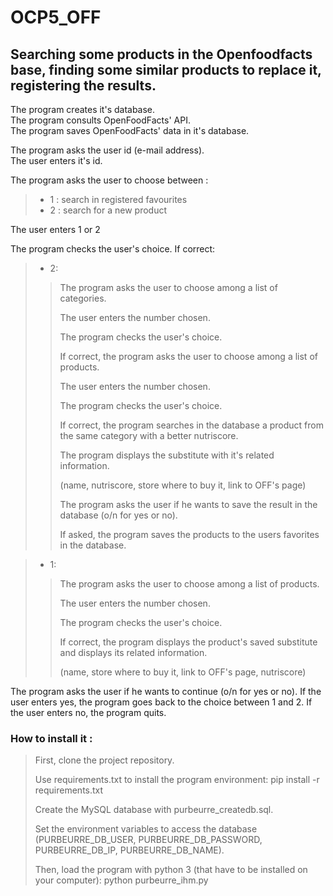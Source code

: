 # OCP5_OFF

## Searching some products in the Openfoodfacts base, finding some similar products to replace it, registering the results.

The program creates it's database.  
The program consults OpenFoodFacts' API.  
The program saves OpenFoodFacts' data in it's database.  

The program asks the user id (e-mail address).  
The user enters it's id.  

The program asks the user to choose between :   
>- 1 : search in registered favourites
>- 2 : search for a new product

The user enters 1 or 2  

The program checks the user's choice. If correct:   

>- 2:
>>The program asks the user to choose among a list of categories.
>>
>>The user enters the number chosen.
>>
>>The program checks the user's choice.
>>
>>If correct, the program asks the user to choose among a list of products.
>>
>>The user enters the number chosen.
>>
>>The program checks the user's choice.
>>
>>If correct, the program searches in the database a product from the same category with a better nutriscore.
>>
>>The program displays the substitute with it's related information.
>>
>>(name, nutriscore, store where to buy it, link to OFF's page)
>>
>>The program asks the user if he wants to save the result in the database (o/n for yes or no).
>>
>>If asked, the program saves the products to the users favorites in the database.
    
>- 1:
>>The program asks the user to choose among a list of products.
>>
>>The user enters the number chosen.
>>
>>The program checks the user's choice.
>>
>>If correct, the program displays the product's saved substitute and displays its related information.
>>
>>(name, store where to buy it, link to OFF's page, nutriscore)

The program asks the user if he wants to continue (o/n for yes or no).
If the user enters yes, the program goes back to the choice between 1 and 2.
If the user enters no, the program quits.

### How to install it :

>First, clone the project repository.
>
>Use requirements.txt to install the program environment:
pip install -r requirements.txt
>
>Create the MySQL database with purbeurre_createdb.sql.
>
>Set the environment variables to access the database
(PURBEURRE_DB_USER, PURBEURRE_DB_PASSWORD, PURBEURRE_DB_IP, PURBEURRE_DB_NAME).
>
>Then, load the program with python 3 (that have to be installed on your computer):
python purbeurre_ihm.py
